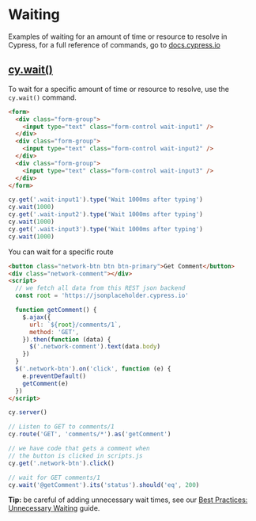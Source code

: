 # Waiting

Examples of waiting for an amount of time or resource to resolve in Cypress, for a full reference of commands, go to [docs.cypress.io](https://on.cypress.io/api)

## [cy.wait()](https://on.cypress.io/wait)

To wait for a specific amount of time or resource to resolve, use the `cy.wait()` command.

<!-- fiddle cy.wait() / wait for a specific amount of time-->

```html
<form>
  <div class="form-group">
    <input type="text" class="form-control wait-input1" />
  </div>
  <div class="form-group">
    <input type="text" class="form-control wait-input2" />
  </div>
  <div class="form-group">
    <input type="text" class="form-control wait-input3" />
  </div>
</form>
```

```js
cy.get('.wait-input1').type('Wait 1000ms after typing')
cy.wait(1000)
cy.get('.wait-input2').type('Wait 1000ms after typing')
cy.wait(1000)
cy.get('.wait-input3').type('Wait 1000ms after typing')
cy.wait(1000)
```

<!-- fiddle-end -->

You can wait for a specific route

<!-- fiddle cy.wait() / waiting for specific route -->

```html
<button class="network-btn btn btn-primary">Get Comment</button>
<div class="network-comment"></div>
<script>
  // we fetch all data from this REST json backend
  const root = 'https://jsonplaceholder.cypress.io'

  function getComment() {
    $.ajax({
      url: `${root}/comments/1`,
      method: 'GET',
    }).then(function (data) {
      $('.network-comment').text(data.body)
    })
  }
  $('.network-btn').on('click', function (e) {
    e.preventDefault()
    getComment(e)
  })
</script>
```

```js
cy.server()

// Listen to GET to comments/1
cy.route('GET', 'comments/*').as('getComment')

// we have code that gets a comment when
// the button is clicked in scripts.js
cy.get('.network-btn').click()

// wait for GET comments/1
cy.wait('@getComment').its('status').should('eq', 200)
```

<!-- fiddle-end -->

**Tip:** be careful of adding unnecessary wait times, see our [Best Practices: Unnecessary Waiting](https://on.cypress.io/best-practices#Unnecessary-Waiting) guide.
